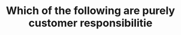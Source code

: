 ---
layout: answer
title: "Which of the following are purely customer responsibilitie"
blurb: "Awareness and training are considered shared controls in Amazon's responsibility model. Service and Communications Protection or Zone Security which ma"
quid: 122
---